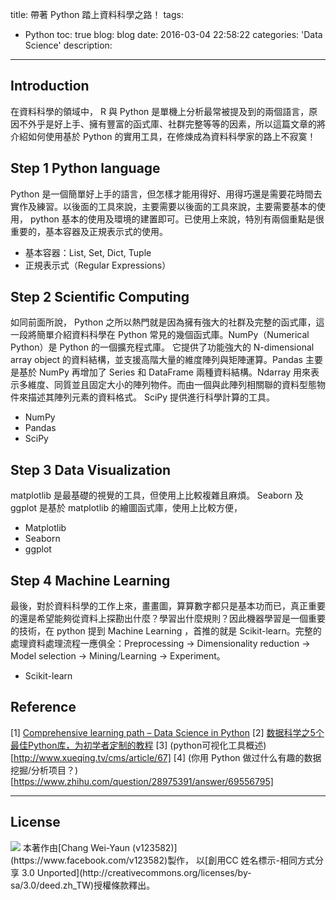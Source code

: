 title: 帶著 Python 踏上資料科學之路！
tags:
  - Python
toc: true
blog: blog
date: 2016-03-04 22:58:22
categories: 'Data Science'
description: 
---

## Introduction

在資料科學的領域中， R 與 Python 是單機上分析最常被提及到的兩個語言，原因不外乎是好上手、擁有豐富的函式庫、社群完整等等的因素，所以這篇文章的將介紹如何使用基於 Python 的實用工具，在修煉成為資料科學家的路上不寂寞！  

## Step 1 Python language

Python 是一個簡單好上手的語言，但怎樣才能用得好、用得巧還是需要花時間去實作及練習。以後面的工具來說，主要需要以後面的工具來說，主要需要基本的使用， python 基本的使用及環境的建置即可。已使用上來說，特別有兩個重點是很重要的，基本容器及正規表示式的使用。

* 基本容器：List, Set, Dict, Tuple 
* 正規表示式（Regular Expressions）

## Step 2 Scientific Computing

如同前面所說， Python 之所以熱門就是因為擁有強大的社群及完整的函式庫，這一段將簡單介紹資料科學在 Python 常見的幾個函式庫。NumPy（Numerical Python）是 Python 的一個擴充程式庫。 它提供了功能強大的 N-dimensional array object 的資料結構，並支援高階大量的維度陣列與矩陣運算。Pandas 主要是基於 NumPy 再增加了 Series 和 DataFrame 兩種資料結構。Ndarray 用來表示多維度、同質並且固定大小的陣列物件。而由一個與此陣列相關聯的資料型態物件來描述其陣列元素的資料格式。 SciPy 提供進行科學計算的工具。

* NumPy
* Pandas
* SciPy

## Step 3 Data Visualization

matplotlib 是最基礎的視覺的工具，但使用上比較複雜且麻煩。 Seaborn 及 ggplot 是基於 matplotlib 的繪圖函式庫，使用上比較方便，

* Matplotlib
* Seaborn
* ggplot

## Step 4 Machine Learning

最後，對於資料科學的工作上來，畫畫圖，算算數字都只是基本功而已，真正重要的還是希望能夠從資料上探勘出什麼？學習出什麼規則？因此機器學習是一個重要的技術，在 python 提到 Machine Learning ，首推的就是 Scikit-learn。完整的處理資料處理流程一應俱全：Preprocessing -> Dimensionality reduction -> Model selection -> Mining/Learning -> Experiment。

* Scikit-learn

## Reference

[1] [Comprehensive learning path – Data Science in Python](http://www.analyticsvidhya.com/learning-paths-data-science-business-analytics-business-intelligence-big-data/learning-path-data-science-python/)
[2] [数据科学之5个最佳Python库，为初学者定制的教程](http://dataunion.org/14513.html)
[3] (python可视化工具概述)[http://www.xueqing.tv/cms/article/67]
[4] (你用 Python 做过什么有趣的数据挖掘/分析项目？)[https://www.zhihu.com/question/28975391/answer/69556795]

---
## License

<img src="http://i.creativecommons.org/l/by-sa/3.0/88x31.png" style="    margin: 0;">
本著作由[Chang Wei-Yaun (v123582)](https://www.facebook.com/v123582)製作，
以[創用CC 姓名標示-相同方式分享 3.0 Unported](http://creativecommons.org/licenses/by-sa/3.0/deed.zh_TW)授權條款釋出。

